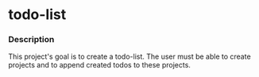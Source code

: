 # todo-list

### Description

This project's goal is to create a todo-list. The user must be able to create projects and to append created todos to these projects.